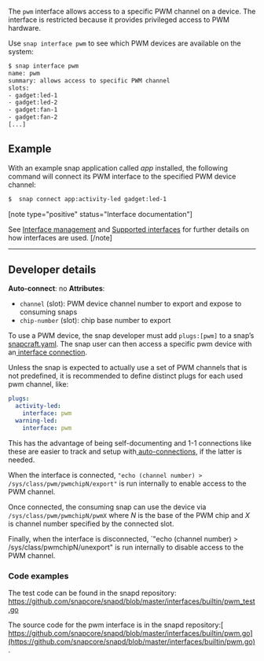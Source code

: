 The `pwm` interface allows access to a specific PWM channel on a device. The interface is restricted because it provides privileged access to PWM hardware.

Use `snap interface pwm` to see which PWM devices are available on the system:

```bash
$ snap interface pwm
name: pwm
summary: allows access to specific PWM channel
slots:
- gadget:led-1
- gadget:led-2
- gadget:fan-1
- gadget:fan-2
[...]
```

<h2 id='heading--example'>Example</h2>

With an example snap application called _app_ installed, the following command will connect its PWM interface to the specified PWM device channel:

```bash
$  snap connect app:activity-led gadget:led-1
```

[note type="positive" status="Interface documentation"]

See [Interface management](/t/interface-management/6154) and [Supported interfaces](/t/supported-interfaces/7744) for further details on how interfaces are used.
[/note]

---

<h2 id='heading--dev-details'>Developer details </h2>

**Auto-connect**: no
**Attributes**:
* `channel` (slot): PWM device channel number to export and expose to consuming snaps
* `chip-number` (slot): chip base number to export

To use a PWM device, the snap developer must add `plugs:[pwm]` to a snap’s[ snapcraft.yaml](/t/the-snapcraft-format/8337). The snap user can then access a specific pwm device with an[ interface connection](/t/interface-management/6154#heading--manual-connections).

Unless the snap is expected to actually use a set of PWM channels that is not predefined, it is recommended to define distinct plugs for each used pwm channel, like:

```yaml
plugs:
  activity-led:
    interface: pwm
  warning-led:
    interface: pwm
```

This has the advantage of being self-documenting and 1-1 connections like these are easier to track and setup with[ auto-connections](/t/the-interface-auto-connection-mechanism/20179), if the latter is needed.

When the interface is connected, `"echo (channel number) > /sys/class/pwm/pwmchipN/export"` is run internally to enable access to the PWM channel.

Once connected, the consuming snap can use the device via `/sys/class/pwm/pwmchipN/pwmX` where _N_ is the base of the PWM chip and _X_ is channel number specified by the connected slot.

Finally, when the interface is disconnected, `"echo (channel number) > /sys/class/pwmchipN/unexport" is run internally to disable access to the PWM channel.

### Code examples

The test code can be found in the snapd repository: https://github.com/snapcore/snapd/blob/master/interfaces/builtin/pwm_test.go

The source code for the pwm interface is in the snapd repository:[ https://github.com/snapcore/snapd/blob/master/interfaces/builtin/pwm.go](https://github.com/snapcore/snapd/blob/master/interfaces/builtin/pwm.go).